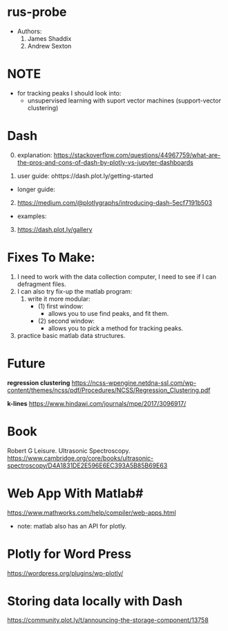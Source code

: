 # rus-probe
* Authors:
  1. James Shaddix
  2. Andrew Sexton

# NOTE #
* for tracking peaks I should look into:
    - unsupervised learning with suport vector machines (support-vector clustering)

# Dash #
0. explanation:
https://stackoverflow.com/questions/44967759/what-are-the-pros-and-cons-of-dash-by-plotly-vs-jupyter-dashboards

1. user guide:
ohttps://dash.plot.ly/getting-started

- longer guide:
2. https://medium.com/@plotlygraphs/introducing-dash-5ecf7191b503

 - examples:
3. https://dash.plot.ly/gallery

# Fixes To Make: #
1. I need to work with the data collection computer, I need to see if I can 
   defragment files.
2. I can also try fix-up the matlab program:
    1. write it more modular:
        - (1) first window: 
            - allows you to use find peaks, and fit them.
        - (2) second window:
            - allows you to pick a method for tracking peaks.
3. practice basic matlab data structures.


# Future #
**regression clustering**
https://ncss-wpengine.netdna-ssl.com/wp-content/themes/ncss/pdf/Procedures/NCSS/Regression_Clustering.pdf

**k-lines**
https://www.hindawi.com/journals/mpe/2017/3096917/

# Book #
Robert G Leisure. Ultrasonic Spectroscopy.
https://www.cambridge.org/core/books/ultrasonic-spectroscopy/D4A1831DE2E596E6EC393A5B85B69E63

# Web App With Matlab#
https://www.mathworks.com/help/compiler/web-apps.html
- note: matlab also has an API for plotly.

# Plotly for Word Press #
https://wordpress.org/plugins/wp-plotly/

# Storing data locally with Dash #
https://community.plot.ly/t/announcing-the-storage-component/13758


